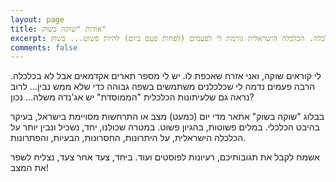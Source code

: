 ```yaml
---
layout: page
title: אודות "שוקה בשוק"
excerpt: לא כלכלן, אבל מבין הרבה בכלכלה. הכלכלה הישראלית גורמת לי לפעמים (לפחות פעם ביום) להיות פשוט... בשוק!
comments: false
---
```


לי קוראים שוקה, ואני אזרח שאכפת לו. יש לי מספר תארים אקדמאים אבל לא בכלכלה. הרבה פעמים נדמה לי שכלכלנים משתמשים בשפה גבוהה כדי שלא ממש נבין... לרוב נראה גם שלעיתונות הכלכלית "הממוסדת" יש אג'נדה משלה... נכון?

בבלוג "שוקה בשוק" אתאר מדי יום (כמעט) מצב או התרחשות מסויימת בישראל, בעיקר בהיבט הכלכלי. במלים פשוטות, בהגיון פשוט. במטרה שכולנו, יחד, נשכיל ונבין יותר על הכלכלה הישראלית, על היתרונות, החסרונות, הבעיות, והפתרונות.

אשמח לקבל את תגובותיכם, רעיונות לפוסטים ועוד. ביחד, צעד אחר צעד, נצליח לשפר את המצב!
